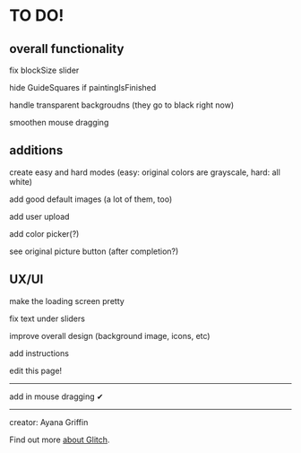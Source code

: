 TO DO!
=================

overall functionality 
---------------
fix blockSize slider

hide GuideSquares if paintingIsFinished

handle transparent backgroudns (they go to black right now)

smoothen mouse dragging



additions
-----------

create easy and hard modes (easy: original colors are grayscale, hard: all white)

add good default images (a lot of them, too)

add user upload

add color picker(?)

see original picture button (after completion?)


UX/UI
----------
make the loading screen pretty

fix text under sliders

improve overall design (background image, icons, etc)

add instructions

edit this page!

-------------------------
add in mouse dragging ✔







-------------------


creator: Ayana Griffin

Find out more [about Glitch](https://glitch.com/about).